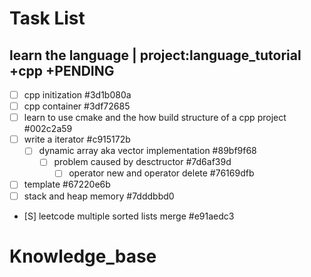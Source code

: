 # Task List
## learn the language | project:language_tutorial +cpp +PENDING
* [ ] cpp initization  #3d1b080a
* [ ] cpp container  #3df72685
* [ ] learn to use cmake and the how build structure of a cpp project  #002c2a59
* [ ] write a iterator  #c915172b
    * [ ] dynamic array aka vector implementation  #89bf9f68
        * [ ] problem caused by desctructor  #7d6af39d
            * [ ] operator new and operator delete  #76169dfb
* [ ] template  #67220e6b
* [ ] stack and heap memory  #7dddbbd0
* [S] leetcode multiple sorted lists merge  #e91aedc3


# Knowledge_base



